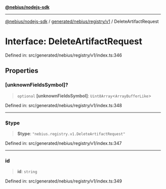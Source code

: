 [**@nebius/nodejs-sdk**](../../../../../README.md)

***

[@nebius/nodejs-sdk](../../../../../README.md) / [generated/nebius/registry/v1](../README.md) / DeleteArtifactRequest

# Interface: DeleteArtifactRequest

Defined in: src/generated/nebius/registry/v1/index.ts:346

## Properties

### \[unknownFieldsSymbol\]?

> `optional` **\[unknownFieldsSymbol\]**: `Uint8Array`\<`ArrayBufferLike`\>

Defined in: src/generated/nebius/registry/v1/index.ts:348

***

### $type

> **$type**: `"nebius.registry.v1.DeleteArtifactRequest"`

Defined in: src/generated/nebius/registry/v1/index.ts:347

***

### id

> **id**: `string`

Defined in: src/generated/nebius/registry/v1/index.ts:349
